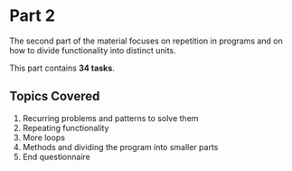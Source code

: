 # Part 2

The second part of the material focuses on repetition in programs and on how to divide functionality into distinct units.

This part contains **34 tasks**.

## Topics Covered

1. Recurring problems and patterns to solve them  
2. Repeating functionality  
3. More loops  
4. Methods and dividing the program into smaller parts  
5. End questionnaire
